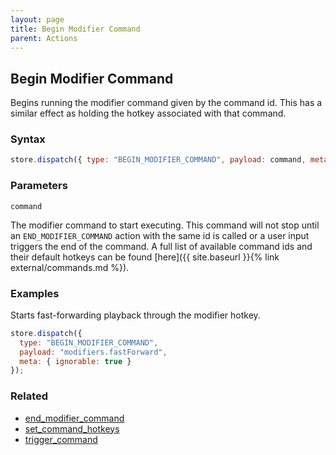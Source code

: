 ```yaml
---
layout: page
title: Begin Modifier Command
parent: Actions
---
```


## Begin Modifier Command

Begins running the modifier command given by the command id. This has a similar effect as holding the hotkey associated with that command.

### Syntax

```js
store.dispatch({ type: "BEGIN_MODIFIER_COMMAND", payload: command, meta: { ignorable: true } });
```

### Parameters

`command`

The modifier command to start executing. This command will not stop until an `END_MODIFIER_COMMAND` action with the same id is called or a user input triggers the end of the command. A full list of available command ids and their default hotkeys can be found [here]({{ site.baseurl }}{% link external/commands.md %}).

### Examples

Starts fast-forwarding playback through the modifier hotkey.

```js
store.dispatch({
  type: "BEGIN_MODIFIER_COMMAND",
  payload: "modifiers.fastForward",
  meta: { ignorable: true }
});
```

### Related

- [end_modifier_command](./end_modifier_command.md)
- [set_command_hotkeys](./set_command_hotkeys.md)
- [trigger_command](./trigger_command.md)